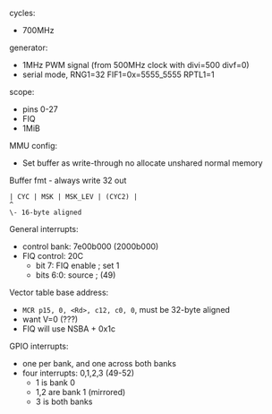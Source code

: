 cycles:
- 700MHz

generator:
- 1MHz PWM signal (from 500MHz clock with divi=500 divf=0)
- serial mode, RNG1=32 FIF1=0x=5555_5555 RPTL1=1

scope:
- pins 0-27
- FIQ
- 1MiB

MMU config:
- Set buffer as write-through no allocate unshared normal memory

Buffer fmt - always write 32 out
```
| CYC | MSK | MSK_LEV | (CYC2) |
^
\- 16-byte aligned
```

General interrupts:
- control bank: 7e00b000 (2000b000)
- FIQ control: 20C
	- bit 7: FIQ enable ; set 1
	- bits 6:0: source ; (49)

Vector table base address:
- `MCR p15, 0, <Rd>, c12, c0, 0`, must be 32-byte aligned
- want V=0 (???)
- FIQ will use NSBA + 0x1c

GPIO interrupts:
- one per bank, and one across both banks
- four interrupts: 0,1,2,3 (49-52)
	- 1 is bank 0
	- 1,2 are bank 1 (mirrored)
	- 3 is both banks
